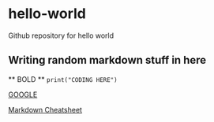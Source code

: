 # hello-world
Github repository for hello world

## Writing random markdown stuff in here

** BOLD **
` print("CODING HERE") `

[GOOGLE](https://www.google.com)

[Markdown Cheatsheet](https://www.markdownguide.org/cheat-sheet/)

